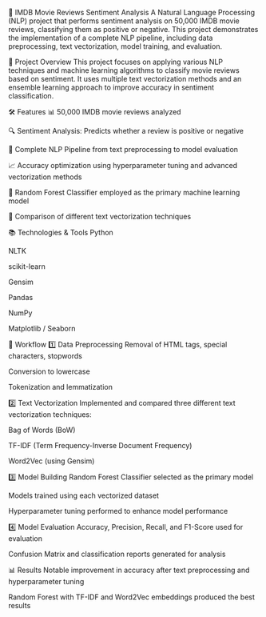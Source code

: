 
🎥 IMDB Movie Reviews Sentiment Analysis
A Natural Language Processing (NLP) project that performs sentiment analysis on 50,000 IMDB movie reviews, classifying them as positive or negative. This project demonstrates the implementation of a complete NLP pipeline, including data preprocessing, text vectorization, model training, and evaluation.

📌 Project Overview
This project focuses on applying various NLP techniques and machine learning algorithms to classify movie reviews based on sentiment. It uses multiple text vectorization methods and an ensemble learning approach to improve accuracy in sentiment classification.

🛠️ Features
📊 50,000 IMDB movie reviews analyzed

🔍 Sentiment Analysis: Predicts whether a review is positive or negative

🧵 Complete NLP Pipeline from text preprocessing to model evaluation

📈 Accuracy optimization using hyperparameter tuning and advanced vectorization methods

🌲 Random Forest Classifier employed as the primary machine learning model

📝 Comparison of different text vectorization techniques

📚 Technologies & Tools
Python

NLTK

scikit-learn

Gensim

Pandas

NumPy

Matplotlib / Seaborn

📑 Workflow
1️⃣ Data Preprocessing
Removal of HTML tags, special characters, stopwords

Conversion to lowercase

Tokenization and lemmatization

2️⃣ Text Vectorization
Implemented and compared three different text vectorization techniques:

Bag of Words (BoW)

TF-IDF (Term Frequency-Inverse Document Frequency)

Word2Vec (using Gensim)

3️⃣ Model Building
Random Forest Classifier selected as the primary model

Models trained using each vectorized dataset

Hyperparameter tuning performed to enhance model performance

4️⃣ Model Evaluation
Accuracy, Precision, Recall, and F1-Score used for evaluation

Confusion Matrix and classification reports generated for analysis

📊 Results
Notable improvement in accuracy after text preprocessing and hyperparameter tuning

Random Forest with TF-IDF and Word2Vec embeddings produced the best results

